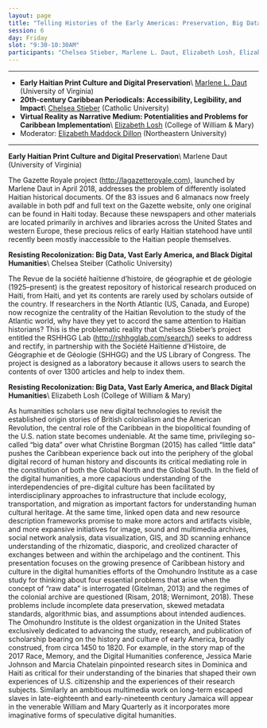 ```yaml
---
layout: page
title: "Telling Histories of the Early Americas: Preservation, Big Data, and the Digital"
session: 6
day: Friday
slot: "9:30-10:30AM"
participants: "Chelsea Stieber, Marlene L. Daut, Elizabeth Losh, Elizabeth Maddock Dillon"
---
```




---

- **Early Haitian Print Culture and Digital Preservation**\\
[Marlene L. Daut]({{site.baseurl}}/bios/index.html#marlene-l-daut) (University of Virginia)
- **20th-century Caribbean Periodicals: Accessibility, Legibility, and Impact**\\
[Chelsea Stieber]({{site.baseurl}}/bios/index.html#chelsea-stieber) (Catholic University)
- **Virtual Reality as Narrative Medium: Potentialities and Problems for Caribbean Implementation**\\
[Elizabeth Losh]({{site.baseurl}}/bios/index.html#elizabeth-losh) (College of William & Mary)
- Moderator: [Elizabeth Maddock Dillon]({{site.baseurl}}/bios/index.html#elizabeth-maddock-dillon)  (Northeastern University)

---

**Early Haitian Print Culture and Digital Preservation**\\
Marlene Daut (University of Virginia)

The Gazette Royale project (http://lagazetteroyale.com), launched by Marlene Daut in April 2018, addresses the problem of differently isolated Haitian historical documents. Of the 83 issues and 6 almanacs now freely available in both pdf and full text on the Gazette website, only one original can be found in Haiti today.  Because these newspapers and other materials are located primarily in archives and libraries across the United States and western Europe, these precious relics of early Haitian statehood have until recently been mostly inaccessible to the Haitian people themselves. 


**Resisting Recolonization: Big Data, Vast Early America, and Black Digital Humanities**\\
Chelsea Steiber (Catholic University)

The Revue de la société haïtienne d’histoire, de géographie et de géologie (1925–present) is the greatest repository of historical research produced on Haiti, from Haiti, and yet its contents are rarely used by scholars outside of the country. If researchers in the North Atlantic (US, Canada, and Europe) now recognize the centrality of the Haitian Revolution to the study of the Atlantic world, why have they yet to accord the same attention to Haitian historians? This is the problematic reality that Chelsea Stieber’s project entitled the RSHHGG Lab (http://rshhgglab.com/search/) seeks to address and rectify, in partnership with the Société Haïtienne d’Histoire, de Géographie et de Géologie (SHHGG) and the US Library of Congress. The project is designed as a laboratory because it allows users to search the contents of over 1300 articles and help to index them. 


**Resisting Recolonization: Big Data, Vast Early America, and Black Digital Humanities**\\
Elizabeth Losh (College of William & Mary)

As humanities scholars use new digital technologies to revisit the established origin stories of British colonialism and the American Revolution, the central role of the Caribbean in the biopolitical founding of the U.S. nation state becomes undeniable. At the same time, privileging so-called “big data” over what Christine Borgman (2015) has called “little data” pushes the Caribbean experience back out into the periphery of the global digital record of human history and discounts its critical mediating role in the constitution of both the Global North and the Global South. In the field of the digital humanities, a more capacious understanding of the interdependencies of pre-digital culture has been facilitated by interdisciplinary approaches to infrastructure that include ecology, transportation, and migration as important factors for understanding human cultural heritage. At the same time, linked open data and new resource description frameworks promise to make more actors and artifacts visible, and more expansive initiatives for image, sound and multimedia archives, social network analysis, data visualization, GIS, and 3D scanning enhance understanding of the rhizomatic, diasporic, and creolized character of exchanges between and within the archipelago and the continent. This presentation focuses on the growing presence of Caribbean history and culture in the digital humanities efforts of the Omohundro Institute as a case study for thinking about four essential problems that arise when the concept of “raw data” is interrogated (Gitelman, 2013) and the regimes of the colonial archive are questioned (Risam, 2018; Wernimont, 2018). These problems include incomplete data preservation, skewed metadata standards, algorithmic bias, and assumptions about intended audiences. The Omohundro Institute is the oldest organization in the United States exclusively dedicated to advancing the study, research, and publication of scholarship bearing on the history and culture of early America, broadly construed, from circa 1450 to 1820. For example, in the story map of the 2017 Race, Memory, and the Digital Humanities conference, Jessica Marie Johnson and Marcia Chatelain pinpointed research sites in Dominica and Haiti as critical for their understanding of the binaries that shaped their own experiences of U.S. citizenship and the experiences of their research subjects. Similarly an ambitious multimedia work on long-term escaped slaves in late-eighteenth and early-nineteenth century Jamaica will appear in the venerable William and Mary Quarterly as it incorporates more imaginative forms of speculative digital humanities.
